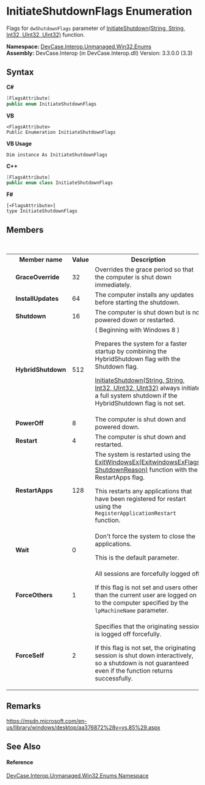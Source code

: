 # InitiateShutdownFlags Enumeration
 

Flags for `dwShutdownFlags` parameter of <a href="M_DevCase_Interop_Unmanaged_Win32_NativeMethods_InitiateShutdown">InitiateShutdown(String, String, Int32, UInt32, UInt32)</a> function.

**Namespace:**&nbsp;<a href="N_DevCase_Interop_Unmanaged_Win32_Enums">DevCase.Interop.Unmanaged.Win32.Enums</a><br />**Assembly:**&nbsp;DevCase.Interop (in DevCase.Interop.dll) Version: 3.3.0.0 (3.3)

## Syntax

**C#**<br />
``` C#
[FlagsAttribute]
public enum InitiateShutdownFlags
```

**VB**<br />
``` VB
<FlagsAttribute>
Public Enumeration InitiateShutdownFlags
```

**VB Usage**<br />
``` VB Usage
Dim instance As InitiateShutdownFlags
```

**C++**<br />
``` C++
[FlagsAttribute]
public enum class InitiateShutdownFlags
```

**F#**<br />
``` F#
[<FlagsAttribute>]
type InitiateShutdownFlags
```


## Members
&nbsp;<table><tr><th></th><th>Member name</th><th>Value</th><th>Description</th></tr><tr><td /><td target="F:DevCase.Interop.Unmanaged.Win32.Enums.InitiateShutdownFlags.GraceOverride">**GraceOverride**</td><td>32</td><td>Overrides the grace period so that the computer is shut down immediately.</td></tr><tr><td /><td target="F:DevCase.Interop.Unmanaged.Win32.Enums.InitiateShutdownFlags.InstallUpdates">**InstallUpdates**</td><td>64</td><td>The computer installs any updates before starting the shutdown.</td></tr><tr><td /><td target="F:DevCase.Interop.Unmanaged.Win32.Enums.InitiateShutdownFlags.Shutdown">**Shutdown**</td><td>16</td><td>The computer is shut down but is not powered down or restarted.</td></tr><tr><td /><td target="F:DevCase.Interop.Unmanaged.Win32.Enums.InitiateShutdownFlags.HybridShutdown">**HybridShutdown**</td><td>512</td><td>( Beginning with Windows 8 ) 

 Prepares the system for a faster startup by combining the HybridShutdown flag with the Shutdown flag. 

<a href="M_DevCase_Interop_Unmanaged_Win32_NativeMethods_InitiateShutdown">InitiateShutdown(String, String, Int32, UInt32, UInt32)</a> always initiate a full system shutdown if the HybridShutdown flag is not set.</td></tr><tr><td /><td target="F:DevCase.Interop.Unmanaged.Win32.Enums.InitiateShutdownFlags.PowerOff">**PowerOff**</td><td>8</td><td>The computer is shut down and powered down.</td></tr><tr><td /><td target="F:DevCase.Interop.Unmanaged.Win32.Enums.InitiateShutdownFlags.Restart">**Restart**</td><td>4</td><td>The computer is shut down and restarted.</td></tr><tr><td /><td target="F:DevCase.Interop.Unmanaged.Win32.Enums.InitiateShutdownFlags.RestartApps">**RestartApps**</td><td>128</td><td>The system is restarted using the <a href="M_DevCase_Interop_Unmanaged_Win32_NativeMethods_ExitWindowsEx">ExitWindowsEx(ExitwindowsExFlags, ShutdownReason)</a> function with the RestartApps flag. 

 This restarts any applications that have been registered for restart using the `RegisterApplicationRestart` function.</td></tr><tr><td /><td target="F:DevCase.Interop.Unmanaged.Win32.Enums.InitiateShutdownFlags.Wait">**Wait**</td><td>0</td><td>Don't force the system to close the applications. 

 This is the default parameter.</td></tr><tr><td /><td target="F:DevCase.Interop.Unmanaged.Win32.Enums.InitiateShutdownFlags.ForceOthers">**ForceOthers**</td><td>1</td><td>All sessions are forcefully logged off. 

 If this flag is not set and users other than the current user are logged on to the computer specified by the `lpMachineName` parameter.</td></tr><tr><td /><td target="F:DevCase.Interop.Unmanaged.Win32.Enums.InitiateShutdownFlags.ForceSelf">**ForceSelf**</td><td>2</td><td>Specifies that the originating session is logged off forcefully. 

 If this flag is not set, the originating session is shut down interactively, so a shutdown is not guaranteed even if the function returns successfully.</td></tr></table>

## Remarks
<a href="https://msdn.microsoft.com/en-us/library/windows/desktop/aa376872%28v=vs.85%29.aspx" target="_blank">https://msdn.microsoft.com/en-us/library/windows/desktop/aa376872%28v=vs.85%29.aspx</a>

## See Also


#### Reference
<a href="N_DevCase_Interop_Unmanaged_Win32_Enums">DevCase.Interop.Unmanaged.Win32.Enums Namespace</a><br />